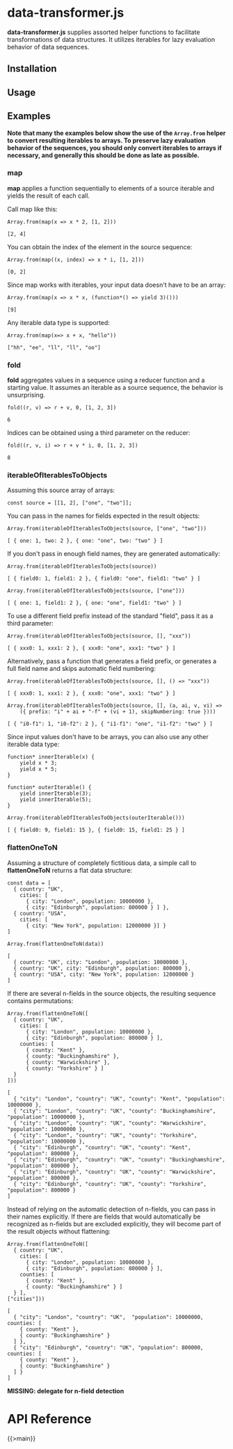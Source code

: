 # data-transformer.js

**data-transformer.js** supplies assorted helper functions to facilitate transformations of data structures. It utilizes iterables for lazy evaluation behavior of data sequences. 

## Installation

## Usage

## Examples

**Note that many the examples below show the use of the `Array.from` helper to convert resulting iterables to arrays. To preserve lazy evaluation behavior of the sequences, you should only convert iterables to arrays if necessary, and generally this should be done as late as possible.**


### map

**map** applies a function sequentially to elements of a source iterable and yields the result of each call.

Call map like this:

```
Array.from(map(x => x * 2, [1, 2]))

[2, 4]
```

You can obtain the index of the element in the source sequence:

```
Array.from(map((x, index) => x * i, [1, 2]))

[0, 2]
```

Since map works with iterables, your input data doesn't have to be an array:

```
Array.from(map(x => x * x, (function*() => yield 3)()))

[9]
```

Any iterable data type is supported:

```
Array.from(map(x=> x + x, "hello"))

["hh", "ee", "ll", "ll", "oo"]
```

### fold

**fold** aggregates values in a sequence using a reducer function and a starting value. It assumes an iterable as a source sequence, the behavior is unsurprising.

```
fold((r, v) => r + v, 0, [1, 2, 3])

6
```

Indices can be obtained using a third parameter on the reducer:

```
fold((r, v, i) => r + v * i, 0, [1, 2, 3])

8
```

### iterableOfIterablesToObjects

Assuming this source array of arrays:

```
const source = [[1, 2], ["one", "two"]];
```

You can pass in the names for fields expected in the result objects:

```
Array.from(iterableOfIterablesToObjects(source, ["one", "two"]))

[ { one: 1, two: 2 }, { one: "one", two: "two" } ]
```

If you don't pass in enough field names, they are generated automatically:

```
Array.from(iterableOfIterablesToObjects(source))

[ { field0: 1, field1: 2 }, { field0: "one", field1: "two" } ]

Array.from(iterableOfIterablesToObjects(source, ["one"]))

[ { one: 1, field1: 2 }, { one: "one", field1: "two" } ]
```

To use a different field prefix instead of the standard "field", pass it as a third parameter:

```
Array.from(iterableOfIterablesToObjects(source, [], "xxx"))

[ { xxx0: 1, xxx1: 2 }, { xxx0: "one", xxx1: "two" } ]
```

Alternatively, pass a function that generates a field prefix, or generates a full field name and skips automatic field numbering:

```
Array.from(iterableOfIterablesToObjects(source, [], () => "xxx"))

[ { xxx0: 1, xxx1: 2 }, { xxx0: "one", xxx1: "two" } ]

Array.from(iterableOfIterablesToObjects(source, [], (a, ai, v, vi) => 
    ({ prefix: "i" + ai + "-f" + (vi + 1), skipNumbering: true })))
	
[ { "i0-f1": 1, "i0-f2": 2 }, { "i1-f1": "one", "i1-f2": "two" } ]
```

Since input values don't have to be arrays, you can also use any other iterable data type:

```
function* innerIterable(x) {
    yield x * 3;
    yield x * 5;
}

function* outerIterable() {
    yield innerIterable(3);
    yield innerIterable(5);
}
    
Array.from(iterableOfIterablesToObjects(outerIterable()))

[ { field0: 9, field1: 15 }, { field0: 15, field1: 25 } ]
```



### flattenOneToN

Assuming a structure of completely fictitious data, a simple call to **flattenOneToN** returns a flat data structure:

```
const data = [
  { country: "UK",
    cities: [
      { city: "London", population: 10000000 },
      { city: "Edinburgh", population: 800000 } ] },
  { country: "USA",
    cities: [
      { city: "New York", population: 12000000 }] } 
]

Array.from(flattenOneToN(data))

[
  { country: "UK", city: "London", population: 10000000 },
  { country: "UK", city: "Edinburgh", population: 800000 },
  { country: "USA", city: "New York", population: 12000000 }
]
```

If there are several n-fields in the source objects, the resulting sequence contains permutations:

```
Array.from(flattenOneToN([
  { country: "UK",
    cities: [
      { city: "London", population: 10000000 },
      { city: "Edinburgh", population: 800000 } ],
    counties: [
      { county: "Kent" },
      { county: "Buckinghamshire" },
      { county: "Warwickshire" },
      { county: "Yorkshire" } ]
  } 
]))
	
[
  { "city": "London", "country": "UK", "county": "Kent", "population": 10000000 },
  { "city": "London", "country": "UK", "county": "Buckinghamshire", "population": 10000000 },
  { "city": "London", "country": "UK", "county": "Warwickshire", "population": 10000000 },
  { "city": "London", "country": "UK", "county": "Yorkshire", "population": 10000000 },
  { "city": "Edinburgh", "country": "UK", "county": "Kent", "population": 800000 },
  { "city": "Edinburgh", "country": "UK", "county": "Buckinghamshire", "population": 800000 },
  { "city": "Edinburgh", "country": "UK", "county": "Warwickshire", "population": 800000 },
  { "city": "Edinburgh", "country": "UK", "county": "Yorkshire", "population": 800000 }
]
```

Instead of relying on the automatic detection of n-fields, you can pass in their names explicitly. If there are fields that would automatically be recognized as n-fields but are excluded explicitly, they will become part of the result objects without flattening:

```
Array.from(flattenOneToN([
  { country: "UK",
    cities: [
      { city: "London", population: 10000000 },
      { city: "Edinburgh", population: 800000 } ],
    counties: [
      { county: "Kent" },
      { county: "Buckinghamshire" } ]
  } ],
["cities"]))

[
  { "city": "London", "country": "UK",  "population": 10000000, counties: [
    { county: "Kent" },
    { county: "Buckinghamshire" }
  ] },
  { "city": "Edinburgh", "country": "UK", "population": 800000, counties: [
    { county: "Kent" },
    { county: "Buckinghamshire" }
  ] }
]
```

**MISSING: delegate for n-field detection**


# API Reference

{{>main}}

